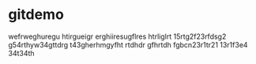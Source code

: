 # gitdemo
wefrweghuregu
htirgueigr
erghiiresugflres
htrliglrt
15rtg2f23rfdsg2
g54rthyw34gttdrg
t43gherhmgyfht
rtdhdr
gfhrtdh
fgbcn23r1tr21
13r1f3e4
34t34th